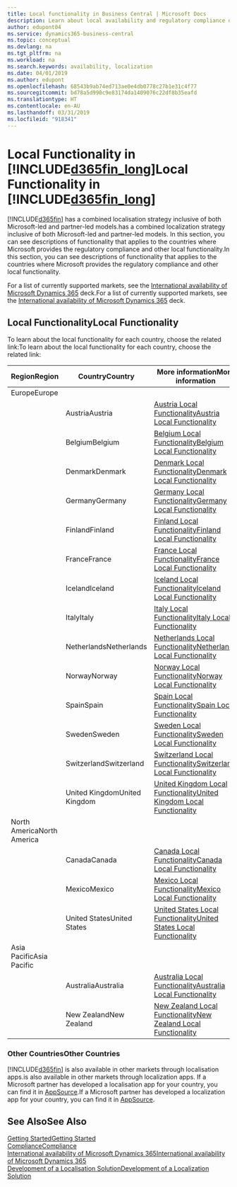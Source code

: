 ```yaml
---
title: Local functionality in Business Central | Microsoft Docs
description: Learn about local availability and regulatory compliance of Dynamics 365 Business Central.
author: edupont04
ms.service: dynamics365-business-central
ms.topic: conceptual
ms.devlang: na
ms.tgt_pltfrm: na
ms.workload: na
ms.search.keywords: availability, localization
ms.date: 04/01/2019
ms.author: edupont
ms.openlocfilehash: 68543b9ab74ed713ae0e4db0778c27b1e31c4f77
ms.sourcegitcommit: bd78a5d990c9e83174da1409076c22df8b35eafd
ms.translationtype: HT
ms.contentlocale: en-AU
ms.lasthandoff: 03/31/2019
ms.locfileid: "918341"
---
```

# <a name="local-functionality-in-included365finlongincludesd365finlongmdmd"></a><span data-ttu-id="3a160-103">Local Functionality in [!INCLUDE[d365fin_long](includes/d365fin_long_md.md)]</span><span class="sxs-lookup"><span data-stu-id="3a160-103">Local Functionality in [!INCLUDE[d365fin_long](includes/d365fin_long_md.md)]</span></span>
[!INCLUDE[d365fin](includes/d365fin_md.md)] <span data-ttu-id="3a160-104">has a combined localisation strategy inclusive of both Microsoft-led and partner-led models.</span><span class="sxs-lookup"><span data-stu-id="3a160-104">has a combined localization strategy inclusive of both Microsoft-led and partner-led models.</span></span> <span data-ttu-id="3a160-105">In this section, you can see descriptions of functionality that applies to the countries where Microsoft provides the regulatory compliance and other local functionality.</span><span class="sxs-lookup"><span data-stu-id="3a160-105">In this section, you can see descriptions of functionality that applies to the countries where Microsoft provides the regulatory compliance and other local functionality.</span></span>  

<span data-ttu-id="3a160-106">For a list of currently supported markets, see the [International availability of Microsoft Dynamics 365](https://docs.microsoft.com/en-us/dynamics365/get-started/availability) deck.</span><span class="sxs-lookup"><span data-stu-id="3a160-106">For a list of currently supported markets, see the [International availability of Microsoft Dynamics 365](https://docs.microsoft.com/en-us/dynamics365/get-started/availability) deck.</span></span>  

## <a name="local-functionality"></a><span data-ttu-id="3a160-107">Local Functionality</span><span class="sxs-lookup"><span data-stu-id="3a160-107">Local Functionality</span></span>
<span data-ttu-id="3a160-108">To learn about the local functionality for each country, choose the related link:</span><span class="sxs-lookup"><span data-stu-id="3a160-108">To learn about the local functionality for each country, choose the related link:</span></span>

| <span data-ttu-id="3a160-109">Region</span><span class="sxs-lookup"><span data-stu-id="3a160-109">Region</span></span> | <span data-ttu-id="3a160-110">Country</span><span class="sxs-lookup"><span data-stu-id="3a160-110">Country</span></span> | <span data-ttu-id="3a160-111">More information</span><span class="sxs-lookup"><span data-stu-id="3a160-111">More information</span></span> |
| --- | --- |--- |
| <span data-ttu-id="3a160-112">Europe</span><span class="sxs-lookup"><span data-stu-id="3a160-112">Europe</span></span> |  | |
|        | <span data-ttu-id="3a160-113">Austria</span><span class="sxs-lookup"><span data-stu-id="3a160-113">Austria</span></span> | [<span data-ttu-id="3a160-114">Austria Local Functionality</span><span class="sxs-lookup"><span data-stu-id="3a160-114">Austria Local Functionality</span></span>](localfunctionality/austria/austria-local-functionality.md) |
|        | <span data-ttu-id="3a160-115">Belgium</span><span class="sxs-lookup"><span data-stu-id="3a160-115">Belgium</span></span> |  [<span data-ttu-id="3a160-116">Belgium Local Functionality</span><span class="sxs-lookup"><span data-stu-id="3a160-116">Belgium Local Functionality</span></span>](localfunctionality/belgium/belgium-local-functionality.md) |
|        | <span data-ttu-id="3a160-117">Denmark</span><span class="sxs-lookup"><span data-stu-id="3a160-117">Denmark</span></span> | [<span data-ttu-id="3a160-118">Denmark Local Functionality</span><span class="sxs-lookup"><span data-stu-id="3a160-118">Denmark Local Functionality</span></span>](localfunctionality/denmark/denmark-local-functionality.md) |
|        | <span data-ttu-id="3a160-119">Germany</span><span class="sxs-lookup"><span data-stu-id="3a160-119">Germany</span></span> | [<span data-ttu-id="3a160-120">Germany Local Functionality</span><span class="sxs-lookup"><span data-stu-id="3a160-120">Germany Local Functionality</span></span>](localfunctionality/germany/germany-local-functionality.md) |
|        | <span data-ttu-id="3a160-121">Finland</span><span class="sxs-lookup"><span data-stu-id="3a160-121">Finland</span></span> | [<span data-ttu-id="3a160-122">Finland Local Functionality</span><span class="sxs-lookup"><span data-stu-id="3a160-122">Finland Local Functionality</span></span>](localfunctionality/finland/finland-local-functionality.md) |
|        | <span data-ttu-id="3a160-123">France</span><span class="sxs-lookup"><span data-stu-id="3a160-123">France</span></span> | [<span data-ttu-id="3a160-124">France Local Functionality</span><span class="sxs-lookup"><span data-stu-id="3a160-124">France Local Functionality</span></span>](localfunctionality/france/france-local-functionality.md) |
|        | <span data-ttu-id="3a160-125">Iceland</span><span class="sxs-lookup"><span data-stu-id="3a160-125">Iceland</span></span> | [<span data-ttu-id="3a160-126">Iceland Local Functionality</span><span class="sxs-lookup"><span data-stu-id="3a160-126">Iceland Local Functionality</span></span>](localfunctionality/iceland/iceland-local-functionality.md) |
|        | <span data-ttu-id="3a160-127">Italy</span><span class="sxs-lookup"><span data-stu-id="3a160-127">Italy</span></span> | [<span data-ttu-id="3a160-128">Italy Local Functionality</span><span class="sxs-lookup"><span data-stu-id="3a160-128">Italy Local Functionality</span></span>](localfunctionality/italy/italy-local-functionality.md) |
|        | <span data-ttu-id="3a160-129">Netherlands</span><span class="sxs-lookup"><span data-stu-id="3a160-129">Netherlands</span></span> | [<span data-ttu-id="3a160-130">Netherlands Local Functionality</span><span class="sxs-lookup"><span data-stu-id="3a160-130">Netherlands Local Functionality</span></span>](localfunctionality/netherlands/netherlands-local-functionality.md) |
|        | <span data-ttu-id="3a160-131">Norway</span><span class="sxs-lookup"><span data-stu-id="3a160-131">Norway</span></span> | [<span data-ttu-id="3a160-132">Norway Local Functionality</span><span class="sxs-lookup"><span data-stu-id="3a160-132">Norway Local Functionality</span></span>](localfunctionality/norway/norway-local-functionality.md) |
|        | <span data-ttu-id="3a160-133">Spain</span><span class="sxs-lookup"><span data-stu-id="3a160-133">Spain</span></span> | [<span data-ttu-id="3a160-134">Spain Local Functionality</span><span class="sxs-lookup"><span data-stu-id="3a160-134">Spain Local Functionality</span></span>](localfunctionality/spain/spain-local-functionality.md) |
|        | <span data-ttu-id="3a160-135">Sweden</span><span class="sxs-lookup"><span data-stu-id="3a160-135">Sweden</span></span> | [<span data-ttu-id="3a160-136">Sweden Local Functionality</span><span class="sxs-lookup"><span data-stu-id="3a160-136">Sweden Local Functionality</span></span>](localfunctionality/sweden/sweden-local-functionality.md) |
|        | <span data-ttu-id="3a160-137">Switzerland</span><span class="sxs-lookup"><span data-stu-id="3a160-137">Switzerland</span></span> | [<span data-ttu-id="3a160-138">Switzerland Local Functionality</span><span class="sxs-lookup"><span data-stu-id="3a160-138">Switzerland Local Functionality</span></span>](localfunctionality/switzerland/switzerland-local-functionality.md) |
|        | <span data-ttu-id="3a160-139">United Kingdom</span><span class="sxs-lookup"><span data-stu-id="3a160-139">United Kingdom</span></span> | [<span data-ttu-id="3a160-140">United Kingdom Local Functionality</span><span class="sxs-lookup"><span data-stu-id="3a160-140">United Kingdom Local Functionality</span></span>](localfunctionality/unitedkingdom/united-kingdom-local-functionality.md) |
| <span data-ttu-id="3a160-141">North America</span><span class="sxs-lookup"><span data-stu-id="3a160-141">North America</span></span> |       |  |
|        | <span data-ttu-id="3a160-142">Canada</span><span class="sxs-lookup"><span data-stu-id="3a160-142">Canada</span></span>|[<span data-ttu-id="3a160-143">Canada Local Functionality</span><span class="sxs-lookup"><span data-stu-id="3a160-143">Canada Local Functionality</span></span>](localfunctionality/canada/canada-local-functionality.md) |
|        | <span data-ttu-id="3a160-144">Mexico</span><span class="sxs-lookup"><span data-stu-id="3a160-144">Mexico</span></span> | [<span data-ttu-id="3a160-145">Mexico Local Functionality</span><span class="sxs-lookup"><span data-stu-id="3a160-145">Mexico Local Functionality</span></span>](localfunctionality/mexico/mexico-local-functionality.md) |
|        | <span data-ttu-id="3a160-146">United States</span><span class="sxs-lookup"><span data-stu-id="3a160-146">United States</span></span>|[<span data-ttu-id="3a160-147">United States Local Functionality</span><span class="sxs-lookup"><span data-stu-id="3a160-147">United States Local Functionality</span></span>](localfunctionality/unitedstates/united-states-local-functionality.md) |
| <span data-ttu-id="3a160-148">Asia Pacific</span><span class="sxs-lookup"><span data-stu-id="3a160-148">Asia Pacific</span></span> |       |  |
|        | <span data-ttu-id="3a160-149">Australia</span><span class="sxs-lookup"><span data-stu-id="3a160-149">Australia</span></span> | [<span data-ttu-id="3a160-150">Australia Local Functionality</span><span class="sxs-lookup"><span data-stu-id="3a160-150">Australia Local Functionality</span></span>](localfunctionality/australia/australia-local-functionality.md) |
|        | <span data-ttu-id="3a160-151">New Zealand</span><span class="sxs-lookup"><span data-stu-id="3a160-151">New Zealand</span></span> | [<span data-ttu-id="3a160-152">New Zealand Local Functionality</span><span class="sxs-lookup"><span data-stu-id="3a160-152">New Zealand Local Functionality</span></span>](localfunctionality/newzealand/new-zealand-local-functionality.md) |

### <a name="other-countries"></a><span data-ttu-id="3a160-153">Other Countries</span><span class="sxs-lookup"><span data-stu-id="3a160-153">Other Countries</span></span>
[!INCLUDE[d365fin](includes/d365fin_md.md)] <span data-ttu-id="3a160-154">is also available in other markets through localisation apps.</span><span class="sxs-lookup"><span data-stu-id="3a160-154">is also available in other markets through localization apps.</span></span> <span data-ttu-id="3a160-155">If a Microsoft partner has developed a localisation app for your country, you can find it in [AppSource](https://appsource.microsoft.com/en-us/product/dynamics-365-business-central/).</span><span class="sxs-lookup"><span data-stu-id="3a160-155">If a Microsoft partner has developed a localization app for your country, you can find it in [AppSource](https://appsource.microsoft.com/en-us/product/dynamics-365-business-central/).</span></span>

## <a name="see-also"></a><span data-ttu-id="3a160-156">See Also</span><span class="sxs-lookup"><span data-stu-id="3a160-156">See Also</span></span>
[<span data-ttu-id="3a160-157">Getting Started</span><span class="sxs-lookup"><span data-stu-id="3a160-157">Getting Started</span></span>](product-get-started.md)  
[<span data-ttu-id="3a160-158">Compliance</span><span class="sxs-lookup"><span data-stu-id="3a160-158">Compliance</span></span>](compliance/compliance-overview.md)  
[<span data-ttu-id="3a160-159">International availability of Microsoft Dynamics 365</span><span class="sxs-lookup"><span data-stu-id="3a160-159">International availability of Microsoft Dynamics 365</span></span>](https://docs.microsoft.com/en-us/dynamics365/get-started/availability)  
[<span data-ttu-id="3a160-160">Development of a Localisation Solution</span><span class="sxs-lookup"><span data-stu-id="3a160-160">Development of a Localization Solution</span></span>](/dynamics365/business-central/dev-itpro/developer/readiness/readiness-develop-localization)  
